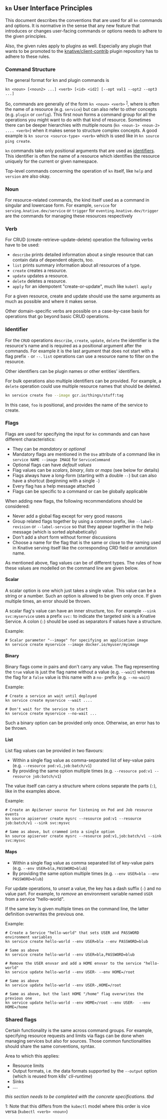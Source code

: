 ## `kn` User Interface Principles

This document describes the conventions that are used for all `kn` commands and
options. It is normative in the sense that any new feature that introduces or
changes user-facing commands or options needs to adhere to the given principles.

Also, the given rules apply to plugins as well. Especially any plugin that wants
to be promoted to the
[knative/client-contrib](https://github.com/knative/client-contrib) plugin
repository has to adhere to these rules.

### Command Structure

The general format for kn and plugin commands is

```
kn <noun> [<noun2> ...] <verb> [<id> <id2] [--opt val1 --opt2 --opt3 ...]
```

So, commands are generally of the form `kn <noun> <verb>`
<sup>[1](#foot-1)</sup>, where [<noun>](#noun) is often the name of a resource
(e.g. `service`) but can also refer to other concepts (e.g. `plugin` or
`config`). This first noun forms a command group for all the operations you
might want to do with that kind of resource. Sometimes there can be deeper
hierarchies with multiple nouns (`kn <noun-1> <noun-2> .... <verb>`) when it
makes sense to structure complex concepts. A good example is
`kn source <source-type> <verb>` which is used like in `kn source ping create`.

`kn` commands take only positional arguments that are used as
[identifiers](#identifier). This identifier is often the name of a resource
which identifies the resource uniquely for the current or given namespace.

Top-level commands concerning the operation of `kn` itself, like `help` and
`version` are also okay.

### Noun

For resource-related commands, the kind itself used as a command in singular and
lowercase form. For example, `service` for `serving.knative.dev/service` or
`trigger` for `eventing.knative.dev/trigger` are the commands for managing these
resources respectively

### Verb

For CRUD (create-retrieve-update-delete) operation the following verbs have to
be used:

- `describe` prints detailed information about a single resource that can
  contain data of dependent objects, too.
- `list` prints summary information about all resources of a type.
- `create` creates a resource.
- `update` updates a resource.
- `delete` deletes a resource.
- `apply` for an idempotent "create-or-update", much like `kubetl apply`

For a given resource, create and update should use the same arguments as much as
possible and where it makes sense.

Other domain-specific verbs are possible on a case-by-case basis for operations
that go beyond basic CRUD operations.

### Identifier

For the `CRUD` operations `describe`, `create`, `update`, `delete` the
identifier is the resource's name and is required as a positional argument after
the commands. For example it is the last argument that does not start with a
flag prefix `-` or `--`. `list` operations can use a resource name to filter on
the resource.

Other identifiers can be plugin names or other entities' identifiers.

For bulk operations also multiple identifiers can be provided. For example, a
`delete` operation could use multiple resource names that should be deleted.

```bash
kn service create foo --image gcr.io/things/stuff:tag
```

In this case, `foo` is positional, and provides the name of the service to
create.

### Flags

Flags are used for specifying the input for `kn` commands and can have different
characteristics:

- They can be _mandatory_ or _optional_
- Mandatory flags are mentioned in the `Use` attribute of a command like in `service NAME --image IMAGE` for `ServiceCommand`
- Optional flags can have _default values_
- Flag values can be _scalars_, _binary_, _lists_ or _maps_ (see below for
  details)
- Flags always have a long-form (starting with a double `--`) but can also have
  a shortcut (beginning with a single `-`)
- Every flag has a help message attached
- Flags can be specific to a command or can be globally applicable

When adding new flags, the following recommendations should be considered:

- Never add a global flag except for very good reasons
- Group related flags together by using a common prefix, like `--label-revision`
  or `--label-service` so that they appear together in the help message (which
  is sorted alphabetically)
- Don't add a short form without former discussions
- Choose a name for the flag that is the same or close to the naming used in
  Knative serving itself like the corresponding CRD field or annotation name.

As mentioned above, flag values can be of different types. The rules of how
these values are modelled on the command line are given below.

#### Scalar

A scalar option is one which just takes a single value. This value can be a
string or a number. Such an option is allowed to be given only once. If given
multiple times, an error should be thrown.

A scalar flag's value can have an inner structure, too. For example
`--sink svc:myservice` uses a prefix `svc:` to indicate the targeted sink is a
Knative Service. A colon (`:`) should be used as separators if values have a
structure.

Example:

```
# Scalar parameter "--image" for specifying an application image
kn service create myservice --image docker.io/myuser/myimage
```

#### Binary

Binary flags come in pairs and don't carry any value. The flag representing the
`true` value is just the flag name without a value (e.g. `--wait`) whereas the
flag for a `false` value is this name with a `no-` prefix (e.g. `--no-wait`)

Example:

```
# Create a service an wait until deployed
kn service create myservice --wait ....

# Don't wait for the service to start
kn service create myservice --no-wait ...
```

Such a binary option can be provided only once. Otherwise, an error has to be
thrown.

#### List

List flag values can be provided in two flavours:

- Within a single flag value as comma-separated list of key-value pairs (e.g.
  `--resource pod:v1,job:batch/v1`)
- By providing the same option multiple times (e.g.
  `--resource pod:v1 --resource job:batch/v1`)

The value itself can carry a structure where colons separate the parts (`:`),
like in the examples above.

Example:

```
# Create an ApiServer source for listening on Pod and Job resource events
kn source apiserver create mysrc --resource pod:v1 --resource job:batch/v1 --sink svc:mysvc

# Same as above, but crammed into a single option
kn source apiserver create mysrc --resource pod:v1,job:batch/v1 --sink svc:mysvc
```

#### Maps

- Within a single flag value as comma separated list of key-value pairs (e.g.
  `--env USER=bla,PASSWORD=blub`)
- By providing the same option multiple times (e.g.
  `--env USER=bla --env PASSWORD=blub`)

For update operations, to _unset_ a value, the key has a dash suffix (`-`) and
no value part. For example, to _remove_ an environment variable named `USER`
from a service "hello-world".

If the same key is given multiple times on the command line, the latter
definition overwrites the previous one.

Example:

```
# Create a Service "hello-world" that sets USER and PASSWORD environment variables
kn service create hello-world --env USER=bla --env PASSWORD=blub

# Same as above
kn service create hello-world --env USER=bla,PASSWORD=blub

# Remove the USER envvar and add a HOME envvar to the service "hello-world"
kn service update hello-world --env USER- --env HOME=/root

# Same as above
kn service update hello-world --env USER-,HOME=/root

# Same as above, but the last HOME "/home" flag overwrites the previous one
kn service update hello-world --env HOME=/root --env USER-  --env HOME=/home
```

### Shared flags

Certain functionality is the same across command groups. For example, specifying
resource requests and limits via flags can be done when managing services but
also for sources. Those common functionalities should share the same
conventions, syntax.

Area to which this applies:

- Resource limits
- Output formats, i.e. the data formats supported by the `--output` option
  (which is reused from k8s' _cli-runtime_)
- Sinks
- ....

_this section needs to be completed with the concrete specifications. tbd_

<a name="foot-1">1</a>: Note that this differs from the `kubectl` model where
this order is vice versa (`kubectl <verb> <noun>`)
